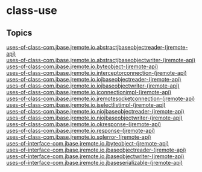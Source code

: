 # class-use

<PageHeader />

## Topics

[uses-of-class-com.jbase.jremote.io.abstractjbaseobjectreader-(jremote-api)](./uses-of-class-com.jbase.jremote.io.abstractjbaseobjectreader-(jremote-api))  
[uses-of-class-com.jbase.jremote.io.abstractjbaseobjectwriter-(jremote-api)](./uses-of-class-com.jbase.jremote.io.abstractjbaseobjectwriter-(jremote-api))  
[uses-of-class-com.jbase.jremote.io.byteobject-(jremote-api)](./uses-of-class-com.jbase.jremote.io.byteobject-(jremote-api))  
[uses-of-class-com.jbase.jremote.io.interceptorconnection-(jremote-api)](./uses-of-class-com.jbase.jremote.io.interceptorconnection-(jremote-api))  
[uses-of-class-com.jbase.jremote.io.iojbaseobjectreader-(jremote-api)](./uses-of-class-com.jbase.jremote.io.iojbaseobjectreader-(jremote-api))  
[uses-of-class-com.jbase.jremote.io.iojbaseobjectwriter-(jremote-api)](./uses-of-class-com.jbase.jremote.io.iojbaseobjectwriter-(jremote-api))  
[uses-of-class-com.jbase.jremote.io.jconnectionimpl-(jremote-api)](./uses-of-class-com.jbase.jremote.io.jconnectionimpl-(jremote-api))  
[uses-of-class-com.jbase.jremote.io.jremotesocketconnection-(jremote-api)](./uses-of-class-com.jbase.jremote.io.jremotesocketconnection-(jremote-api))  
[uses-of-class-com.jbase.jremote.io.jselectlistimpl-(jremote-api)](./uses-of-class-com.jbase.jremote.io.jselectlistimpl-(jremote-api))  
[uses-of-class-com.jbase.jremote.io.niojbaseobjectreader-(jremote-api)](./uses-of-class-com.jbase.jremote.io.niojbaseobjectreader-(jremote-api))  
[uses-of-class-com.jbase.jremote.io.niojbaseobjectwriter-(jremote-api)](./uses-of-class-com.jbase.jremote.io.niojbaseobjectwriter-(jremote-api))  
[uses-of-class-com.jbase.jremote.io.okresponse-(jremote-api)](./uses-of-class-com.jbase.jremote.io.okresponse-(jremote-api))  
[uses-of-class-com.jbase.jremote.io.response-(jremote-api)](./uses-of-class-com.jbase.jremote.io.response-(jremote-api))  
[uses-of-class-com.jbase.jremote.io.sqlerror-(jremote-api)](./uses-of-class-com.jbase.jremote.io.sqlerror-(jremote-api))  
[uses-of-interface-com.jbase.jremote.io.ibyteobject-(jremote-api)](./uses-of-interface-com.jbase.jremote.io.ibyteobject-(jremote-api))  
[uses-of-interface-com.jbase.jremote.io.jbaseobjectreader-(jremote-api)](./uses-of-interface-com.jbase.jremote.io.jbaseobjectreader-(jremote-api))  
[uses-of-interface-com.jbase.jremote.io.jbaseobjectwriter-(jremote-api)](./uses-of-interface-com.jbase.jremote.io.jbaseobjectwriter-(jremote-api))  
[uses-of-interface-com.jbase.jremote.io.jbaseserializable-(jremote-api)](./uses-of-interface-com.jbase.jremote.io.jbaseserializable-(jremote-api))  

<PageFooter />
